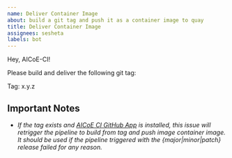 ```yaml
---
name: Deliver Container Image
about: build a git tag and push it as a container image to quay
title: Deliver Container Image
assignees: sesheta
labels: bot
---
```


Hey, AICoE-CI!

Please build and deliver the following git tag:

Tag: x.y.z

## Important Notes

- _If the tag exists and [AICoE CI GitHub App](https://github.com/apps/aicoe-ci) is installed, this issue will retrigger the pipeline to build from tag and push image container image. It should be used if the pipeline triggered with the {major|minor|patch} release failed for any reason._
